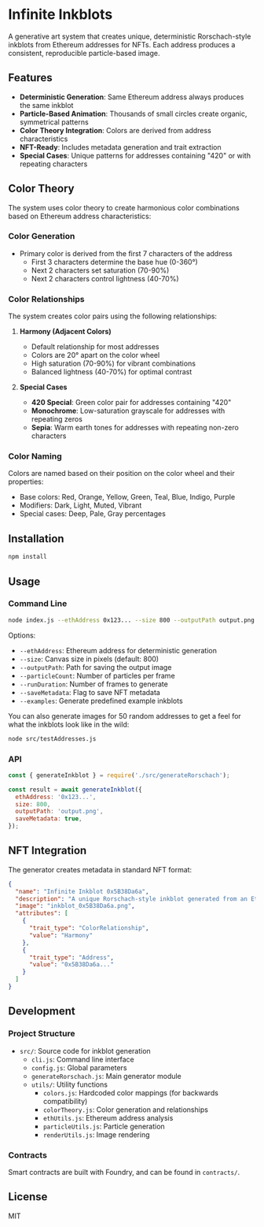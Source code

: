 # Infinite Inkblots

A generative art system that creates unique, deterministic Rorschach-style inkblots from Ethereum addresses for NFTs. Each address produces a consistent, reproducible particle-based image.

## Features

- **Deterministic Generation**: Same Ethereum address always produces the same inkblot
- **Particle-Based Animation**: Thousands of small circles create organic, symmetrical patterns
- **Color Theory Integration**: Colors are derived from address characteristics
- **NFT-Ready**: Includes metadata generation and trait extraction
- **Special Cases**: Unique patterns for addresses containing "420" or with repeating characters

## Color Theory

The system uses color theory to create harmonious color combinations based on Ethereum address characteristics:

### Color Generation

- Primary color is derived from the first 7 characters of the address
  - First 3 characters determine the base hue (0-360°)
  - Next 2 characters set saturation (70-90%)
  - Next 2 characters control lightness (40-70%)

### Color Relationships

The system creates color pairs using the following relationships:

1. **Harmony (Adjacent Colors)**

   - Default relationship for most addresses
   - Colors are 20° apart on the color wheel
   - High saturation (70-90%) for vibrant combinations
   - Balanced lightness (40-70%) for optimal contrast

2. **Special Cases**
   - **420 Special**: Green color pair for addresses containing "420"
   - **Monochrome**: Low-saturation grayscale for addresses with repeating zeros
   - **Sepia**: Warm earth tones for addresses with repeating non-zero characters

### Color Naming

Colors are named based on their position on the color wheel and their properties:

- Base colors: Red, Orange, Yellow, Green, Teal, Blue, Indigo, Purple
- Modifiers: Dark, Light, Muted, Vibrant
- Special cases: Deep, Pale, Gray percentages

## Installation

```bash
npm install
```

## Usage

### Command Line

```bash
node index.js --ethAddress 0x123... --size 800 --outputPath output.png
```

Options:

- `--ethAddress`: Ethereum address for deterministic generation
- `--size`: Canvas size in pixels (default: 800)
- `--outputPath`: Path for saving the output image
- `--particleCount`: Number of particles per frame
- `--runDuration`: Number of frames to generate
- `--saveMetadata`: Flag to save NFT metadata
- `--examples`: Generate predefined example inkblots

You can also generate images for 50 random addresses to get a feel for what the inkblots look like in the wild:

```bash
node src/testAddresses.js
```

### API

```javascript
const { generateInkblot } = require('./src/generateRorschach');

const result = await generateInkblot({
  ethAddress: '0x123...',
  size: 800,
  outputPath: 'output.png',
  saveMetadata: true,
});
```

## NFT Integration

The generator creates metadata in standard NFT format:

```json
{
  "name": "Infinite Inkblot 0x5B38Da6a",
  "description": "A unique Rorschach-style inkblot generated from an Ethereum address",
  "image": "inkblot_0x5B38Da6a.png",
  "attributes": [
    {
      "trait_type": "ColorRelationship",
      "value": "Harmony"
    },
    {
      "trait_type": "Address",
      "value": "0x5B38Da6a..."
    }
  ]
}
```

## Development

### Project Structure

- `src/`: Source code for inkblot generation
  - `cli.js`: Command line interface
  - `config.js`: Global parameters
  - `generateRorschach.js`: Main generator module
  - `utils/`: Utility functions
    - `colors.js`: Hardcoded color mappings (for backwards compatibility)
    - `colorTheory.js`: Color generation and relationships
    - `ethUtils.js`: Ethereum address analysis
    - `particleUtils.js`: Particle generation
    - `renderUtils.js`: Image rendering

### Contracts

Smart contracts are built with Foundry, and can be found in `contracts/`.

## License

MIT
